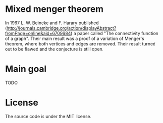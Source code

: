 # Mixed menger theorem
In 1967 L. W. Beineke and F. Harary published (http://journals.cambridge.org/action/displayAbstract?fromPage=online&aid=6709684) a paper called "The connectivity function of a graph". Their main result was a proof of a variation of Menger's theorem, where both vertices and edges are removed. Their result turned out to be flawed and the conjecture is still open.

# Main goal
TODO

# License
The source code is under the MIT license.
